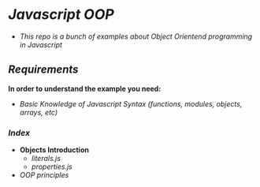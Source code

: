 <!-- Author: Daniel Benjamin Perez Morales -->
<!-- GitHub: https://github.com/DanielPerezMoralesDev13 -->
<!-- Email: danielperezdev@proton.me -->

# ***Javascript OOP***

- *This repo is a bunch of examples about Object Orientend programming in Javascript*

## ***Requirements***

**In order to understand the example you need:**

- *Basic Knowledge of Javascript Syntax (functions, modules, objects, arrays, etc)*

### ***Index***

- **Objects Introduction**
  - *literals.js*
  - *properties.js*
- *OOP principles*
